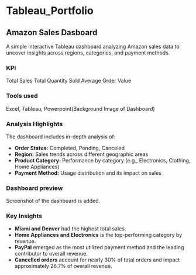 # Tableau_Portfolio

## Amazon Sales Dasboard

A simple interactive Tableau dashboard analyzing Amazon sales data to uncover insights across regions, categories, and payment methods.

### KPI

Total Sales
Total Quantity Sold
Average Order Value

### Tools used

Excel, Tableau, Powerpoint(Background Image of Dashboard)

### Analysis Highlights

The dashboard includes in-depth analysis of:

- **Order Status:** Completed, Pending, Canceled  
- **Region:** Sales trends across different geographic areas  
- **Product Category:** Performance by category (e.g., Electronics, Clothing, Home Appliances)  
- **Payment Method:** Usage distribution and its impact on sales

### Dashboard preview

Screenshot of the dashboard is added.

### Key Insights

- **Miami and Denver** had the highest total sales.
- **Home Appliances and Electronics** is the top-performing category by revenue.
- **PayPal** emerged as the most utilized payment method and the leading contributor to overall revenue.
- **Cancelled orders** account for nearly 30% of total orders and impact approximately 26.7% of overall revenue.
